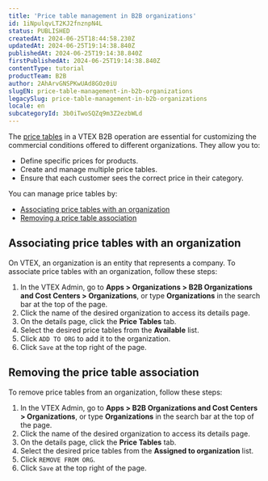 ```yaml
---
title: 'Price table management in B2B organizations'
id: 1iNpulqvLT2KJ2fnznpN4L
status: PUBLISHED
createdAt: 2024-06-25T18:44:58.230Z
updatedAt: 2024-06-25T19:14:38.840Z
publishedAt: 2024-06-25T19:14:38.840Z
firstPublishedAt: 2024-06-25T19:14:38.840Z
contentType: tutorial
productTeam: B2B
author: 2AhArvGNSPKwUAd8GOz0iU
slugEN: price-table-management-in-b2b-organizations
legacySlug: price-table-management-in-b2b-organizations
locale: en
subcategoryId: 3b0iTwoSQZq9m3Z2ezbWLd
---
```


The [price tables](/en/tutorial/criar-tabelas-de-precos?locale=pt) in a VTEX B2B operation are essential for customizing the commercial conditions offered to different organizations. They allow you to:

- Define specific prices for products.
- Create and manage multiple price tables.
- Ensure that each customer sees the correct price in their category.

You can manage price tables by:
- [Associating price tables with an organization](#associating-price-tables-with-an-organization)
- [Removing a price table association](#removing-a-price-table-association)

## Associating price tables with an organization
On VTEX, an organization is an entity that represents a company. To associate price tables with an organization, follow these steps:

1. In the VTEX Admin, go to **Apps > Organizations > B2B Organizations and Cost Centers > Organizations**, or type **Organizations** in the search bar at the top of the page.
2. Click the name of the desired organization to access its details page.
3. On the details page, click the **Price Tables** tab.
4. Select the desired price tables from the **Available** list.
5. Click `ADD TO ORG` to add it to the organization.
6. Click `Save` at the top right of the page.

## Removing the price table association
To remove price tables from an organization, follow these steps:

1. In the VTEX Admin, go to **Apps > B2B Organizations and Cost Centers > Organizations**, or type **Organizations** in the search bar at the top of the page.
2. Click the name of the desired organization to access its details page.
3. On the details page, click the **Price Tables** tab.
4. Select the desired price tables from the **Assigned to organization** list.
5. Click `REMOVE FROM ORG`.
6. Click `Save` at the top right of the page.


